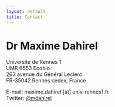 ```yaml
---
layout: default
title: Contact
---
```


# Dr Maxime Dahirel

Université de Rennes 1<br>
UMR 6553 Ecobio<br>
263 avenue du Général Leclerc<br>
FR-35042 Rennes cedex, France


E-mail: maxime.dahirel \[at\] univ-rennes1.fr<br>
Twitter: [@mdahirel](href="http://twitter.com/mdahirel")
